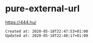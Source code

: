 # pure-external-url

<https://444.hu/>

    Created at: 2020-05-18T22:47:53+01:00
    Updated at: 2020-05-18T22:48:17+01:00

